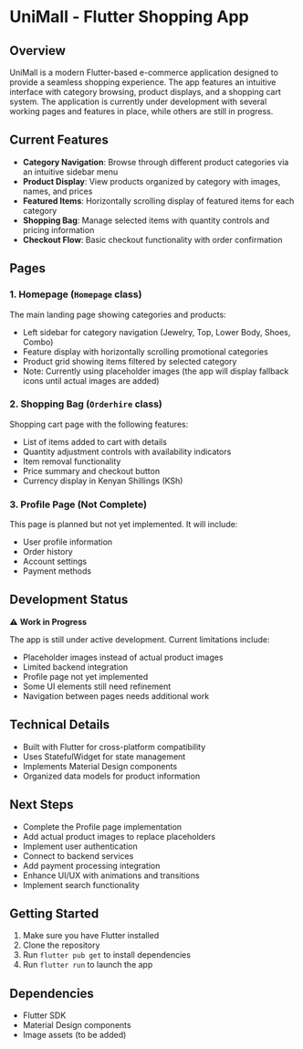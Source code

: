 # UniMall - Flutter Shopping App

## Overview
UniMall is a modern Flutter-based e-commerce application designed to provide a seamless shopping experience. The app features an intuitive interface with category browsing, product displays, and a shopping cart system. The application is currently under development with several working pages and features in place, while others are still in progress.

## Current Features
- **Category Navigation**: Browse through different product categories via an intuitive sidebar menu
- **Product Display**: View products organized by category with images, names, and prices
- **Featured Items**: Horizontally scrolling display of featured items for each category
- **Shopping Bag**: Manage selected items with quantity controls and pricing information
- **Checkout Flow**: Basic checkout functionality with order confirmation

## Pages
### 1. Homepage (`Homepage` class)
The main landing page showing categories and products:
- Left sidebar for category navigation (Jewelry, Top, Lower Body, Shoes, Combo)
- Feature display with horizontally scrolling promotional categories
- Product grid showing items filtered by selected category
- Note: Currently using placeholder images (the app will display fallback icons until actual images are added)

### 2. Shopping Bag (`Orderhire` class)
Shopping cart page with the following features:
- List of items added to cart with details
- Quantity adjustment controls with availability indicators
- Item removal functionality
- Price summary and checkout button
- Currency display in Kenyan Shillings (KSh)

### 3. Profile Page (Not Complete)
This page is planned but not yet implemented. It will include:
- User profile information
- Order history
- Account settings
- Payment methods

## Development Status
⚠️ **Work in Progress**

The app is still under active development. Current limitations include:
- Placeholder images instead of actual product images
- Limited backend integration
- Profile page not yet implemented
- Some UI elements still need refinement
- Navigation between pages needs additional work

## Technical Details
- Built with Flutter for cross-platform compatibility
- Uses StatefulWidget for state management
- Implements Material Design components
- Organized data models for product information

## Next Steps
- Complete the Profile page implementation
- Add actual product images to replace placeholders
- Implement user authentication
- Connect to backend services
- Add payment processing integration
- Enhance UI/UX with animations and transitions
- Implement search functionality

## Getting Started
1. Make sure you have Flutter installed
2. Clone the repository
3. Run `flutter pub get` to install dependencies
4. Run `flutter run` to launch the app

## Dependencies
- Flutter SDK
- Material Design components
- Image assets (to be added)

